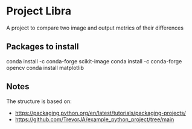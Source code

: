 # Project Libra

A project to compare two image and output metrics of their differences

## Packages to install

conda install -c conda-forge scikit-image
conda install -c conda-forge opencv
conda install matplotlib

## Notes

The structure is based on:

- https://packaging.python.org/en/latest/tutorials/packaging-projects/
- https://github.com/TrevorJA/example_python_project/tree/main
